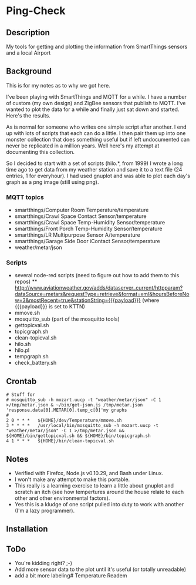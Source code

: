 # Ping-Check

## Description
My tools for getting and plotting the information from SmartThings sensors and a local Airport

## Background
This is for my notes as to why we got here.

I've been playing with SmartThings and MQTT for a while. I have a number of custom (my own design) and ZigBee sensors that publish to MQTT. I've wanted to plot the data for a while and finally just sat down and started. Here's the results.

As is normal for someone who writes one simple script after another. I end up with lots of scripts that each can do a little. I then pair them up into one monster collection that does something useful but if left undocumented can never be replicated in a million years. Well here's my attempt at documenting this collection.

So I decided to start with a set of scripts (hilo.*, from 1999) I wrote a long time ago to get data from my weather station and save it to a text file (24 entries, 1 for everyhour). I had used gnuplot and was able to plot each day's graph as a png image (still using png).

### MQTT topics

* smartthings/Computer Room Temperature/temperature
* smartthings/Crawl Space Contact Sensor/temperature
* smartthings/Crawl Space Temp-Humidity Sensor/temperature
* smartthings/Front Porch Temp-Humidity Sensor/temperature
* smartthings/LR Multipurpose Sensor A/temperature
* smartthings/Garage Side Door iContact Sensor/temperature
* weather/metar/json

### Scripts

* several node-red scripts (need to figure out how to add them to this repos)
** http://www.aviationweather.gov/adds/dataserver_current/httpparam?dataSource=metars&requestType=retrieve&format=xml&hoursBeforeNow=3&mostRecent=true&stationString={{{payload}}} (where {{{payload}}} is set to KTTN)
* mmove.sh
* mosquitto_sub (part of the mosquitto tools)
* gettopicval.sh
* topicgraph.sh
* clean-topicval.sh
* hilo.sh
* hilo.pl
* tempgraph.sh
* check_battery.sh

## Crontab

```
# Stuff for
# mosquitto_sub -h mozart.uucp -t "weather/metar/json" -C 1 >/tmp/metar.json & ~/bin/get-json.js /tmp/metar.json 'response.data[0].METAR[0].temp_c[0]'my graphs
# 
2 0 * * *	${HOME}/dev/Temperature/mmove.sh
3 * * * *	/usr/local/bin/mosquitto_sub -h mozart.uucp -t "weather/metar/json" -C 1 >/tmp/metar.json && ${HOME}/bin/gettopicval.sh && ${HOME}/bin/topicgraph.sh
4 1 * * *	${HOME}/bin/clean-topicval.sh
```

## Notes

* Verified with Firefox, Node.js v0.10.29, and Bash under Linux.
* I won't make any attempt to make this portable.
* This really is a learning exercise to learn a little about gnuplot and scratch an itch (see how tempertures around the house relate to each other and other environmental factors).
* Yes this is a kludge of one script pulled into duty to work with another (I'm a lazy programmer).

## Installation


## ToDo

* You're kidding right? ;-)
* Add more sensor data to the plot until it's useful (or totally unreadable)
* add a bit more labeling# Temperature Readem
